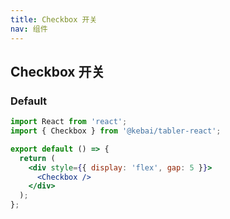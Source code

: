 ```yaml
---
title: Checkbox 开关
nav: 组件
---
```


## Checkbox 开关

### Default

```jsx
import React from 'react';
import { Checkbox } from '@kebai/tabler-react';

export default () => {
  return (
    <div style={{ display: 'flex', gap: 5 }}>
      <Checkbox />
    </div>
  );
};
```
